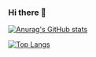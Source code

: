### Hi there 👋

<!--
**offLaneqq/offLaneqq** is a ✨ _special_ ✨ repository because its `README.md` (this file) appears on your GitHub profile.

Here are some ideas to get you started:
-->

[![Anurag's GitHub stats](https://github-readme-stats.vercel.app/api?username=offlaneqq&hide=prs,issues,contribs&show_icons=true&theme=radical)](https://github.com/anuraghazra/github-readme-stats)

[![Top Langs](https://github-readme-stats.vercel.app/api/top-langs/?username=offlaneqq)](https://github.com/anuraghazra/github-readme-stats)
